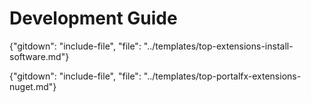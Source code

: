 
# Development Guide 

{"gitdown": "include-file", "file": "../templates/top-extensions-install-software.md"}

{"gitdown": "include-file", "file": "../templates/top-portalfx-extensions-nuget.md"}
